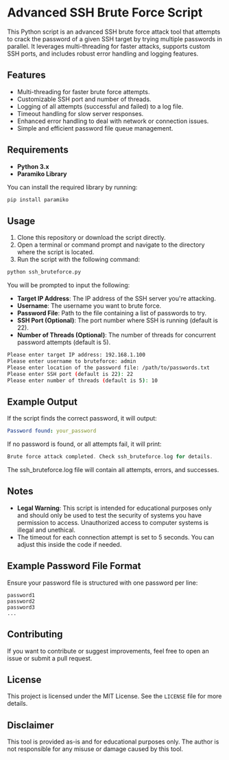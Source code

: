 
# Advanced SSH Brute Force Script

This Python script is an advanced SSH brute force attack tool that attempts to crack the password of a given SSH target by trying multiple passwords in parallel. It leverages multi-threading for faster attacks, supports custom SSH ports, and includes robust error handling and logging features.

## Features

- Multi-threading for faster brute force attempts.
- Customizable SSH port and number of threads.
- Logging of all attempts (successful and failed) to a log file.
- Timeout handling for slow server responses.
- Enhanced error handling to deal with network or connection issues.
- Simple and efficient password file queue management.

## Requirements

- **Python 3.x**
- **Paramiko Library**

You can install the required library by running:

```bash
pip install paramiko
```
## Usage

1. Clone this repository or download the script directly.
2. Open a terminal or command prompt and navigate to the directory where the script is located.
3. Run the script with the following command:

```bash
python ssh_bruteforce.py
```
You will be prompted to input the following:

- **Target IP Address**: The IP address of the SSH server you're attacking.
- **Username**: The username you want to brute force.
- **Password File**: Path to the file containing a list of passwords to try.
- **SSH Port (Optional)**: The port number where SSH is running (default is 22).
- **Number of Threads (Optional)**: The number of threads for concurrent password attempts (default is 5).
```bash
Please enter target IP address: 192.168.1.100
Please enter username to bruteforce: admin
Please enter location of the password file: /path/to/passwords.txt
Please enter SSH port (default is 22): 22
Please enter number of threads (default is 5): 10
```
## Example Output

If the script finds the correct password, it will output:

```yaml
Password found: your_password
```
If no password is found, or all attempts fail, it will print:
```c
Brute force attack completed. Check ssh_bruteforce.log for details.
```
The ssh_bruteforce.log file will contain all attempts, errors, and successes.
## Notes

- **Legal Warning**: This script is intended for educational purposes only and should only be used to test the security of systems you have permission to access. Unauthorized access to computer systems is illegal and unethical.
- The timeout for each connection attempt is set to 5 seconds. You can adjust this inside the code if needed.

## Example Password File Format

Ensure your password file is structured with one password per line:

```plaintext
password1
password2
password3
...
```
## Contributing

If you want to contribute or suggest improvements, feel free to open an issue or submit a pull request.

## License

This project is licensed under the MIT License. See the `LICENSE` file for more details.

## Disclaimer

This tool is provided as-is and for educational purposes only. The author is not responsible for any misuse or damage caused by this tool.

